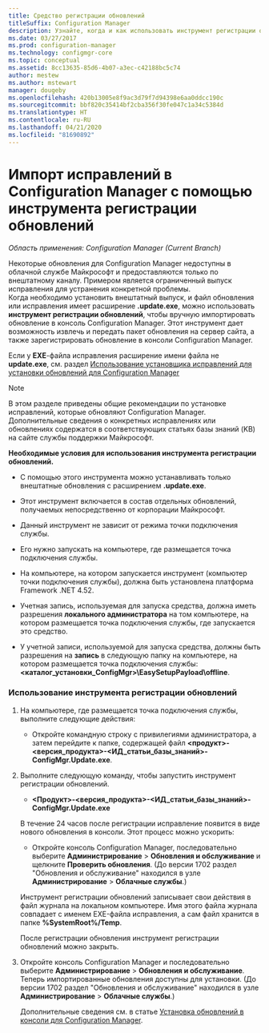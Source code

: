 ```yaml
---
title: Средство регистрации обновлений
titleSuffix: Configuration Manager
description: Узнайте, когда и как использовать инструмент регистрации обновлений для импорта обновления в консоль Configuration Manager вручную.
ms.date: 03/27/2017
ms.prod: configuration-manager
ms.technology: configmgr-core
ms.topic: conceptual
ms.assetid: 8cc13635-85d6-4b07-a3ec-c42188bc5c74
author: mestew
ms.author: mstewart
manager: dougeby
ms.openlocfilehash: 420b13005e8f9ac3d79f7d94398e6aa0ddcc190c
ms.sourcegitcommit: bbf820c35414bf2cba356f30fe047c1a34c5384d
ms.translationtype: HT
ms.contentlocale: ru-RU
ms.lasthandoff: 04/21/2020
ms.locfileid: "81690892"
---
```

# <a name="use-the-update-registration-tool-to-import-hotfixes-to-configuration-manager"></a>Импорт исправлений в Configuration Manager с помощью инструмента регистрации обновлений

*Область применения: Configuration Manager (Current Branch)*

Некоторые обновления для Configuration Manager недоступны в облачной службе Майкрософт и предоставляются только по внештатному каналу. Примером является ограниченный выпуск исправления для устранения конкретной проблемы.   
Когда необходимо установить внештатный выпуск, и файл обновления или исправления имеет расширение **.update.exe**, можно использовать **инструмент регистрации обновлений**, чтобы вручную импортировать обновление в консоль Configuration Manager. Этот инструмент дает возможность извлечь и передать пакет обновления на сервер сайта, а также зарегистрировать обновление в консоли Configuration Manager.  

 Если у **EXE**-файла исправления расширение имени файла не **update.exe**, см. раздел [Использование установщика исправлений для установки обновлений для Configuration Manager](../../../core/servers/manage/use-the-hotfix-installer-to-install-updates.md)  

> [!NOTE]  
>  В этом разделе приведены общие рекомендации по установке исправлений, которые обновляют Configuration Manager. Дополнительные сведения о конкретных исправлениях или обновлениях содержатся в соответствующих статьях базы знаний (KB) на сайте службы поддержки Майкрософт.  

 **Необходимые условия для использования инструмента регистрации обновлений.**  

-   С помощью этого инструмента можно устанавливать только внештатные обновления с расширением **.update.exe**.  

-   Этот инструмент включается в состав отдельных обновлений, получаемых непосредственно от корпорации Майкрософт.  

-   Данный инструмент не зависит от режима точки подключения службы.  

-   Его нужно запускать на компьютере, где размещается точка подключения службы.  

-   На компьютере, на котором запускается инструмент (компьютер точки подключения службы), должна быть установлена платформа Framework .NET 4.52.  

-   Учетная запись, используемая для запуска средства, должна иметь разрешения **локального администратора** на том компьютере, на котором размещается точка подключения службы, где запускается это средство.  

-   У учетной записи, используемой для запуска средства, должны быть разрешения на **запись** в следующую папку на компьютере, на котором размещается точка подключения службы:  **&lt;каталог_установки_ConfigMgr\>\EasySetupPayload\offline**.  

### <a name="to-use-the-update-registration-tool"></a>Использование инструмента регистрации обновлений  

1. На компьютере, где размещается точка подключения службы, выполните следующие действия:  

   -   Откройте командную строку с привилегиями администратора, а затем перейдите к папке, содержащей файл **&lt;продукт\>-&lt;версия_продукта\>-&lt;ИД_статьи_базы_знаний\>-ConfigMgr.Update.exe**.  

2. Выполните следующую команду, чтобы запустить инструмент регистрации обновлений.  

   -   **&lt;Продукт\>-&lt;версия_продукта\>-&lt;ИД_статьи_базы_знаний\>-ConfigMgr.Update.exe**  

   В течение 24 часов после регистрации исправление появится в виде нового обновления в консоли.  Этот процесс можно ускорить:

   - Откройте консоль Configuration Manager, последовательно выберите **Администрирование** > **Обновления и обслуживание** и щелкните **Проверить обновления**. (До версии 1702 раздел "Обновления и обслуживание" находился в узле **Администрирование** > **Облачные службы**.) 

   Инструмент регистрации обновлений записывает свои действия в файл журнала на локальном компьютере. Имя этого файла журнала совпадает с именем EXE-файла исправления, а сам файл хранится в папке **%SystemRoot%/Temp**.  

    После регистрации обновления инструмент регистрации обновлений можно закрыть.  

3. Откройте консоль Configuration Manager и последовательно выберите **Администрирование** > **Обновления и обслуживание**. Теперь импортированные обновления доступны для установки. (До версии 1702 раздел "Обновления и обслуживание" находился в узле **Администрирование** > **Облачные службы**.)

   Дополнительные сведения см. в статье [Установка обновлений в консоли для Configuration Manager](../../../core/servers/manage/install-in-console-updates.md).  
